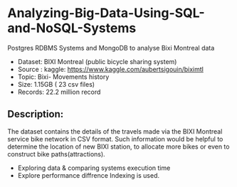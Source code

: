 # Analyzing-Big-Data-Using-SQL-and-NoSQL-Systems
Postgres  RDBMS Systems and MongoDB to analyse Bixi Montreal data

* Dataset: BIXI Montreal (public bicycle sharing system)
* Source : kaggle: https://www.kaggle.com/aubertsigouin/biximtl
* Topic: Bixi- Movements history
* Size: 1.15GB ( 23 csv files)
* Records: 22.2 million record
## Description: 
The dataset contains the details of the travels made via the BIXI
Montreal service bike network in CSV format. Such information
would be helpful to determine the location of new BIXI station,
to allocate more bikes or even to construct bike
paths(attractions).
- Exploring data & comparing systems execution time
- Explore performance diffrence Indexing is used.
